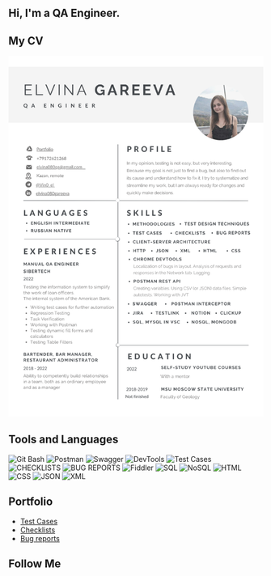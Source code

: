 ## Hi, I'm a QA Engineer. 
## My CV 
[![CV](https://github.com/Elvina080/elvina080/blob/main/ascets/CV_Elvina_Gareeva%20%D1%81%20%D0%BE%D0%BF%D1%8B%D1%82%D0%BE%D0%BC.png)](https://github.com/Elvina080/elvina080/blob/main/ascets/CV_QA_Elvina_Gareeva.pdf)

## Tools and Languages
![Git Bash](https://img.shields.io/badge/-Git_Bash-090909?style=for-the-badge&logo=git&logoColor=518ce9)
![Postman](https://img.shields.io/badge/-Postman-090909?style=for-the-badge&logo=Postman&logoColor=518ce9)
![Swagger](https://img.shields.io/badge/-Swagger-090909?style=for-the-badge&logo=Swagger&logoColor=518ce9)
![DevTools](https://img.shields.io/badge/-DevTools-090909?style=for-the-badge&logo=googlechrome&logoColor=518ce9)
![Test Cases](https://img.shields.io/badge/-Test_Cases-090909?style=for-the-badge&logo=notion&logoColor=518ce9)
![CHECKLISTS](https://img.shields.io/badge/-CHECKLISTS-090909?style=for-the-badge&logo=notion&logoColor=518ce9)
![BUG REPORTS](https://img.shields.io/badge/-BUG_REPORTS-090909?style=for-the-badge&logo=jira&logoColor=518ce9)
![Fiddler](https://img.shields.io/badge/-Fiddler-090909?style=for-the-badge&logo=progress&logoColor=518ce9)
![SQL](https://img.shields.io/badge/-SQL-090909?style=for-the-badge&logo=MySQL&logoColor=518ce9)
![NoSQL](https://img.shields.io/badge/-NoSQL-090909?style=for-the-badge&logo=Mongodb&logoColor=518ce9)
![HTML](https://img.shields.io/badge/-HTML-090909?style=for-the-badge&logo=VisualStudio&logoColor=518ce9)
![CSS](https://img.shields.io/badge/-CSS-090909?style=for-the-badge&logo=VisualStudio&logoColor=518ce9)
![JSON](https://img.shields.io/badge/-JSON-090909?style=for-the-badge&logo=VisualStudio&logoColor=518ce9)
![XML](https://img.shields.io/badge/-XML-090909?style=for-the-badge&logo=VisualStudio&logoColor=518ce9)


## Portfolio
* [Test Cases]()
* [Checklists]()
* [Bug reports]()

## Follow Me
